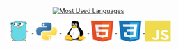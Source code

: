 <div align="center">
  <a href="#">
    <img height="190rem" alt="Most Used Languages" src="https://github-readme-stats.vercel.app/api/top-langs/?username=bmshema&langs_count=6&layout=compact&title_color=c7003e&icon_color=c7003e&text_color=c7003e&bg_color=00000000&border_radius=15&border_color=00000000&hide=jupyter%20notebook"/>
  </a>
  <div style="display: inline_block">
    <p align="center">
      <a href="#">
      <img align="center" alt="Logo do Go" height="50" width="60" title="Go" src="https://github.com/devicons/devicon/blob/v2.15.1/icons/go/go-original.svg">
      </a>
      <a href="#">
      <img align="center" alt="Logo do Python" height="50" width="60" title="Python" src="https://raw.githubusercontent.com/devicons/devicon/master/icons/python/python-original.svg">
      </a>
      <a href="#">
      <img align="center" alt="Logo do Linux" height="50" width="60" title="Linux" src="https://github.com/devicons/devicon/blob/v2.15.1/icons/linux/linux-original.svg">
      </a>
      <a href="#">
      <img align="center" alt="Logo do HTML5" height="50" width="60" title="HTML5" src="https://raw.githubusercontent.com/devicons/devicon/master/icons/html5/html5-original.svg">
      </a>
      <a href="#">
      <img align="center" alt="Logo do CSS3" height="50" width="60" title="CSS3" src="https://raw.githubusercontent.com/devicons/devicon/master/icons/css3/css3-original.svg">
      </a>
      <a href="#">
      <img align="center" alt="Logo do JavaScript" height="50" width="60" title="JavaScript" src="https://raw.githubusercontent.com/devicons/devicon/master/icons/javascript/javascript-plain.svg">
      </a>
</div>
